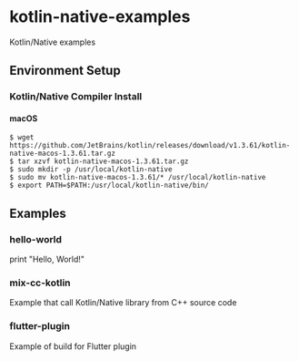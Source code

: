 # kotlin-native-examples
Kotlin/Native examples

## Environment Setup

### Kotlin/Native Compiler Install

#### macOS

```
$ wget https://github.com/JetBrains/kotlin/releases/download/v1.3.61/kotlin-native-macos-1.3.61.tar.gz
$ tar xzvf kotlin-native-macos-1.3.61.tar.gz
$ sudo mkdir -p /usr/local/kotlin-native
$ sudo mv kotlin-native-macos-1.3.61/* /usr/local/kotlin-native
$ export PATH=$PATH:/usr/local/kotlin-native/bin/
```

## Examples

### hello-world	

print "Hello, World!"

### mix-cc-kotlin

Example that call Kotlin/Native library from C++ source code

### flutter-plugin

Example of build for Flutter plugin

